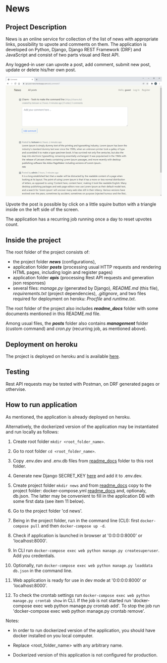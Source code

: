 
# News

## Project Description

News is an online service for collection of the list of news with appropriate links, possibility to upvote and comments on them. The application is developed on Python, Django, Django REST Framework (DRF) and JavaScript and consist of two parts visual and Rest API.

Any logged-in user can upvote a post, add comment, submit new post, update or delete his/her own post. 

![comments page](readme_docs/comments.png "Comments page")

Upvote the post is possible by click on a little squire button with a triangle inside on the left side of the screen.

The application has a recurring job running once a day to reset upvotes count.


## Inside the project
   
The root folder of the project consists of: 
   
- the project folder ***news*** (configurations), 
- application folder ***posts*** (processing usual HTTP requests and rendering HTML pages, including login and register pages)
- application folder ***apis*** (processing Rest API requests and generation json responses)
- several files: *manage.py* (generated by Django), *README.md* (this file), *requirements.txt* (project dependencies), *.gitignore*, and two files required for deployment on heroku: *Procfile* and *runtime.txt*. 

The root folder of the project also includes ***readme_docs*** folder with some documents mentioned in this README.md file.

Among usual files, the ***posts*** folder also contains ***management*** folder (custom command) and *cron.py* (recurring job, as mentioned above).

 
## Deployment on heroku

The project is deployed on heroku and is available [here](https://api-post-news.herokuapp.com/). 
  

## Testing

Rest API requests may be tested with Postman, on DRF generated pages or othervise.

## How to run application

   As mentioned, the application is already deployed on heroku.

   Alternatively, the dockerized version of the application may be instantiated and run locally as follows:

   1. Create root folder `mkdir <root_folder_name>`.

   2. Go to root folder `cd <root_folder_name>`.

   3. Copy .env.dev and .env.db files from [readme_docs](readme_docs) folder to this root folder.

   4. Generate new Django SECRET_KEY [here](https://miniwebtool.com/django-secret-key-generator/) and add it to .env.dev.

   5. Create project folder `mkdir news` and from [readme_docs](readme_docs) copy to the project folder: docker-compose.yml [readme_docs](readme_docs) and, optionaly, db.json. The latter may be convenient to fill in the application DB with some first data (see item 11 below).
   
   6. Go to the project folder 'cd news'.

   7. Being in the project folder, run in the command line (CLI): first `docker-compose pull` and then `docker-compose up -d`.

   8. Check if application is launched in browser at '0:0:0:0:8000' or 'localhost:8000'.

   9. In CLI run `docker-compose exec web python manage.py createsuperuser`. Add you credentials.

   11. Optionally, run `docker-compose exec web python manage.py loaddata db.json` in the command line.

   12. Web application is ready for use in dev mode at '0:0:0:0:8000' or 'localhost:8000'.

   13. To check the crontab settings run `docker-compose exec web python manage.py crontab show` in CLI. If the job is not started run 'docker-compose exec web python manage.py crontab add'. To stop the job run 'docker-compose exec web python manage.py crontab remove'. 

   Notes:
 
   - In order to run dockerized version of the application, you should have docker installed on you local computer.

   - Replace <root_folder_name> with any arbitrary name. 

   - Dockerized version of this application is not configured for production.     
